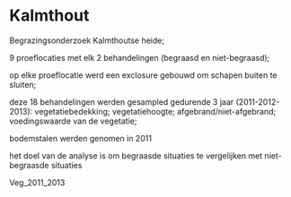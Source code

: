 # Kalmthout
Begrazingsonderzoek Kalmthoutse heide;

9 proeflocaties met elk 2 behandelingen (begraasd en niet-begraasd);

op elke proeflocatie werd een exclosure gebouwd om schapen buiten te sluiten;

deze 18 behandelingen werden gesampled gedurende 3 jaar (2011-2012-2013): vegetatiebedekking; vegetatiehoogte; afgebrand/niet-afgebrand; voedingswaarde van de vegetatie; 

bodemstalen werden genomen in 2011

het doel van de analyse is om begraasde situaties te vergelijken met niet-begraasde situaties

Veg_2011_2013